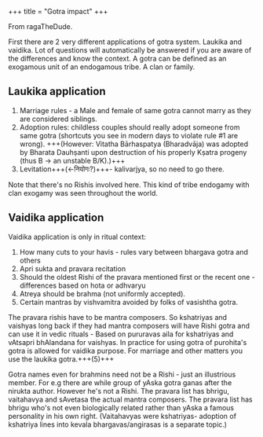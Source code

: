 +++
title = "Gotra impact"
+++

From ragaTheDude.

First there are 2 very different applications of gotra system. Laukika and vaidika. Lot of questions will automatically be answered if you are aware of the differences and know the context. A gotra can be defined as an exogamous unit of an endogamous tribe. A clan or family.

## Laukika application

1. Marriage rules - a Male and female of same gotra cannot marry as they are considered siblings.
2. Adoption rules: childless couples should really adopt someone from same gotra (shortcuts you see in modern days to violate rule #1 are wrong). +++(However: Vitatha Bārhaspatya (Bharadvāja) was adopted by Bharata Dauhṣanti upon destruction of his properly Kṣatra progeny (thus B -> an unstable B/K).)+++
3. Levitation+++(←नियोगः?)+++- kalivarjya, so no need to go there.

Note that there's no Rishis involved here. This kind of tribe endogamy with clan exogamy was seen throughout the world.

## Vaidika application
Vaidika application is only in ritual context:

1. How many cuts to your havis - rules vary between bhargava gotra and others
2. Apri sukta and pravara recitation
3. Should the oldest Rishi of the pravara mentioned first or the recent one - differences based on hota or adhvaryu
4. Atreya should be brahma (not uniformly accepted).
5. Certain mantras by  vishvamitra avoided by folks of vasishtha gotra. 

The pravara rishis have to be mantra composers. So kshatriyas and vaishyas long back if they had mantra composers will have Rishi gotra and can use it in vedic rituals - Based on pururavas aila for kshatriyas and vAtsapri bhAlandana for vaishyas. In practice for using gotra of purohita's gotra is allowed for vaidika purpose. For marriage and other matters you use the laukika gotra.+++(5)+++

Gotra names even for brahmins need not be a Rishi - just an illustrious member. For e.g there are while group of yAska gotra ganas after the nirukta author. However he's not a Rishi. The pravara list has bhrigu, vaitahavya and sAvetasa the actual mantra composers. The pravara list has bhrigu who's not even biologically related rather than yAska a famous personality in his own right. (Vaitahavyas were kshatriyas- adoption of kshatriya lines into kevala bhargavas/angirasas is a separate topic.)